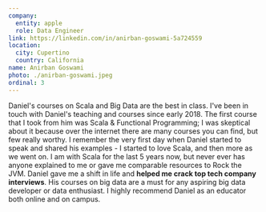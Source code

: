 ```yaml
---
company:
  entity: apple
  role: Data Engineer
link: https://linkedin.com/in/anirban-goswami-5a724559
location:
  city: Cupertino
  country: California
name: Anirban Goswami
photo: ./anirban-goswami.jpeg
ordinal: 3
---
```


Daniel's courses on Scala and Big Data are the best in class. I've been in touch with Daniel's teaching and courses since early 2018. The first course that I took from him was Scala & Functional Programming; I was skeptical about it because over the internet there are many courses you can find, but few really worthy. I remember the very first day when Daniel started to speak and shared his examples - I started to love Scala, and then more as we went on. I am with Scala for the last 5 years now, but never ever has anyone explained to me or gave me comparable resources to Rock the JVM. Daniel gave me a shift in life and **helped me crack top tech company interviews**. His courses on big data are a must for any aspiring big data developer or data enthusiast. I highly recommend Daniel as an educator both online and on campus.
